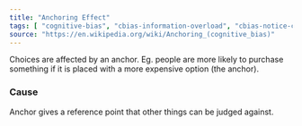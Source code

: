 ```yaml
---
title: "Anchoring Effect"
tags: [ "cognitive-bias", "cbias-information-overload", "cbias-notice-change"]
source: "https://en.wikipedia.org/wiki/Anchoring_(cognitive_bias)"
---
```


Choices are affected by an anchor. Eg. people are more likely to purchase something if it is placed with a more expensive option (the anchor).

### Cause

Anchor gives a reference point that other things can be judged against.